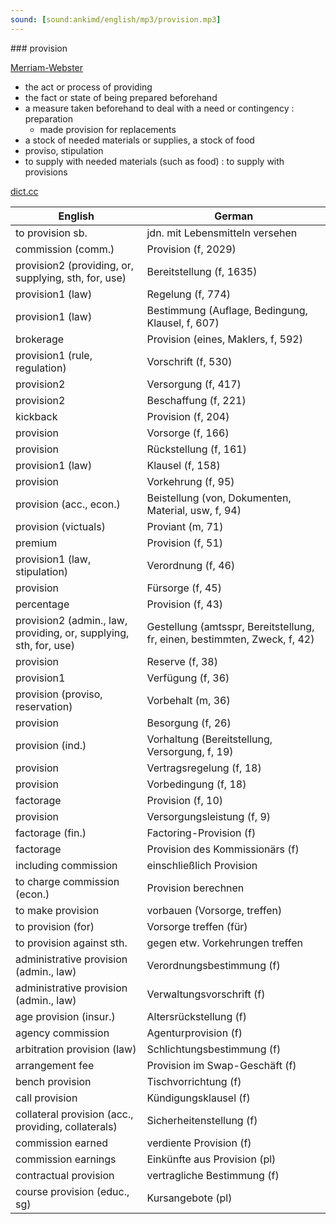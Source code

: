 ```yaml
---
sound: [sound:ankimd/english/mp3/provision.mp3]
---
```


\### provision

[Merriam-Webster](https://www.merriam-webster.com/dictionary/provision)

- the act or process of providing
- the fact or state of being prepared beforehand
- a measure taken beforehand to deal with a need or contingency : preparation
    - made provision for replacements
- a stock of needed materials or supplies, a stock of food
- proviso, stipulation
- to supply with needed materials (such as food) : to supply with provisions

[dict.cc](https://www.dict.cc/provision)

| English        | German       |
| -------------- | ------------ |
| to provision sb. | jdn. mit Lebensmitteln versehen |
| commission (comm.) | Provision (f, 2029) |
| provision2 (providing, or, supplying, sth, for, use) | Bereitstellung (f, 1635) |
| provision1 (law) | Regelung (f, 774) |
| provision1 (law) | Bestimmung (Auflage, Bedingung, Klausel, f, 607) |
| brokerage | Provision (eines, Maklers, f, 592) |
| provision1 (rule, regulation) | Vorschrift (f, 530) |
| provision2 | Versorgung (f, 417) |
| provision2 | Beschaffung (f, 221) |
| kickback | Provision (f, 204) |
| provision | Vorsorge (f, 166) |
| provision | Rückstellung (f, 161) |
| provision1 (law) | Klausel (f, 158) |
| provision | Vorkehrung (f, 95) |
| provision (acc., econ.) | Beistellung (von, Dokumenten, Material, usw, f, 94) |
| provision (victuals) | Proviant (m, 71) |
| premium | Provision (f, 51) |
| provision1 (law, stipulation) | Verordnung (f, 46) |
| provision | Fürsorge (f, 45) |
| percentage | Provision (f, 43) |
| provision2 (admin., law, providing, or, supplying, sth, for, use) | Gestellung (amtsspr, Bereitstellung, fr, einen, bestimmten, Zweck, f, 42) |
| provision | Reserve (f, 38) |
| provision1 | Verfügung (f, 36) |
| provision (proviso, reservation) | Vorbehalt (m, 36) |
| provision | Besorgung (f, 26) |
| provision (ind.) | Vorhaltung (Bereitstellung, Versorgung, f, 19) |
| provision | Vertragsregelung (f, 18) |
| provision | Vorbedingung (f, 18) |
| factorage | Provision (f, 10) |
| provision | Versorgungsleistung (f, 9) |
| factorage (fin.) | Factoring-Provision (f) |
| factorage | Provision des Kommissionärs (f) |
| including commission | einschließlich Provision |
| to charge commission (econ.) | Provision berechnen |
| to make provision | vorbauen (Vorsorge, treffen) |
| to provision (for) | Vorsorge treffen (für) |
| to provision against sth. | gegen etw. Vorkehrungen treffen |
| administrative provision (admin., law) | Verordnungsbestimmung (f) |
| administrative provision (admin., law) | Verwaltungsvorschrift (f) |
| age provision (insur.) | Altersrückstellung (f) |
| agency commission | Agenturprovision <AE-Provision> (f) |
| arbitration provision (law) | Schlichtungsbestimmung (f) |
| arrangement fee | Provision im Swap-Geschäft (f) |
| bench provision | Tischvorrichtung (f) |
| call provision | Kündigungsklausel (f) |
| collateral provision (acc., providing, collaterals) | Sicherheitenstellung (f) |
| commission earned | verdiente Provision (f) |
| commission earnings | Einkünfte aus Provision (pl) |
| contractual provision | vertragliche Bestimmung (f) |
| course provision (educ., sg) | Kursangebote (pl) |
